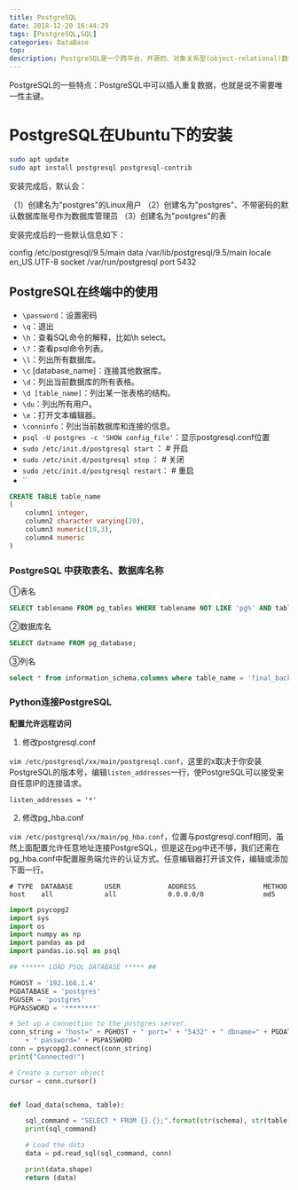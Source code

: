 ```yaml
---
title: PostgreSQL
date: 2018-12-20 16:44:29
tags: [PostgreSQL,SQL]
categories: DataBase
top:
description: PostgreSQL是一个跨平台、开源的、对象关系型(object-relational)数据库
---
```


PostgreSQL的一些特点：PostgreSQL中可以插入重复数据，也就是说不需要唯一性主键。

# PostgreSQL在Ubuntu下的安装

```bash
sudo apt update
sudo apt install postgresql postgresql-contrib
```

安装完成后，默认会：

（1）创建名为"postgres"的Linux用户
（2）创建名为"postgres"、不带密码的默认数据库账号作为数据库管理员
（3）创建名为"postgres"的表

安装完成后的一些默认信息如下：

config /etc/postgresql/9.5/main
data /var/lib/postgresql/9.5/main
locale en_US.UTF-8
socket /var/run/postgresql
port 5432

## PostgreSQL在终端中的使用

- `\password`：设置密码
- `\q`：退出
- `\h`：查看SQL命令的解释，比如\h select。
- `\?`：查看psql命令列表。
- `\l`：列出所有数据库。
- `\c` [database_name]：连接其他数据库。
- `\d`：列出当前数据库的所有表格。
- `\d [table_name]`：列出某一张表格的结构。
- `\du`：列出所有用户。
- `\e`：打开文本编辑器。
- `\conninfo`：列出当前数据库和连接的信息。
- `psql -U postgres -c 'SHOW config_file'`：显示postgresql.conf位置
- `sudo /etc/init.d/postgresql start` ：  # 开启
- `sudo /etc/init.d/postgresql stop`  ：  # 关闭
- `sudo /etc/init.d/postgresql restart`： # 重启
- ``


```SQL
CREATE TABLE table_name
(
    column1 integer,
    column2 character varying(20),
    column3 numeric(19,3),
    column4 numeric
)
```

### PostgreSQL 中获取表名、数据库名称
①表名
```sql
SELECT tablename FROM pg_tables WHERE tablename NOT LIKE 'pg%' AND tablename NOT LIKE 'sql_%'
```

②数据库名

```sql
SELECT datname FROM pg_database;
```

③列名

```sql
select * from information_schema.columns where table_name = 'final_back_pg_lv10'
```
### Python连接PostgreSQL

**配置允许远程访问**

1. 修改postgresql.conf

`vim /etc/postgresql/xx/main/postgresql.conf`，这里的x取决于你安装PostgreSQL的版本号，编辑`listen_addresses`一行，使PostgreSQL可以接受来自任意IP的连接请求。
```
listen_addresses = '*'
```

2. 修改pg_hba.conf

`vim /etc/postgresql/xx/main/pg_hba.conf`，位置与postgresql.conf相同，虽然上面配置允许任意地址连接PostgreSQL，但是这在pg中还不够，我们还需在pg_hba.conf中配置服务端允许的认证方式。任意编辑器打开该文件，编辑或添加下面一行。
```
# TYPE  DATABASE        USER            ADDRESS                 METHOD
host    all             all             0.0.0.0/0               md5
```


```py
import psycopg2
import sys
import os
import numpy as np
import pandas as pd
import pandas.io.sql as psql

## ****** LOAD PSQL DATABASE ***** ##

PGHOST = '192.168.1.4'
PGDATABASE = 'postgres'
PGUSER = 'postgres'
PGPASSWORD = '********'

# Set up a connection to the postgres server.
conn_string = "host=" + PGHOST + " port=" + "5432" + " dbname=" + PGDATABASE + " user=" + PGUSER \
    + " password=" + PGPASSWORD
conn = psycopg2.connect(conn_string)
print("Connected!")

# Create a cursor object
cursor = conn.cursor()


def load_data(schema, table):

    sql_command = "SELECT * FROM {}.{};".format(str(schema), str(table))
    print(sql_command)

    # Load the data
    data = pd.read_sql(sql_command, conn)

    print(data.shape)
    return (data)

```
